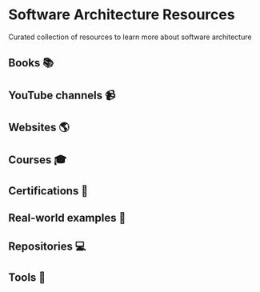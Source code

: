 # Software Architecture Resources

Curated collection of resources to learn more about software architecture

## Books :books:

## YouTube channels :video_camera:

## Websites :earth_americas:

## Courses :mortar_board:

## Certifications :page_with_curl:

## Real-world examples :pushpin:

## Repositories 💻

## Tools 📐
